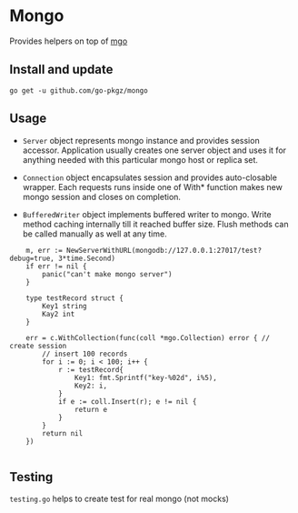 # Mongo

Provides helpers on top of [mgo](https://github.com/globalsign/mgo)

## Install and update

`go get -u github.com/go-pkgz/mongo`


## Usage

- `Server` object represents mongo instance and provides session accessor. Application usually creates one server object and uses it for anything needed with this particular mongo host or replica set.

- `Connection` object encapsulates session and provides auto-closable wrapper. Each requests runs inside one of With* function makes new mongo session and closes on completion.

- `BufferedWriter` object implements buffered writer to mongo. Write method caching internally till it reached buffer size. Flush methods can be called manually as well at any time.


```golang
    m, err := NewServerWithURL(mongodb://127.0.0.1:27017/test?debug=true, 3*time.Second)
    if err != nil {
        panic("can't make mongo server")
    } 
    
    type testRecord struct {
    	Key1 string
    	Kay2 int
    }
    
    err = c.WithCollection(func(coll *mgo.Collection) error { // create session
        // insert 100 records
        for i := 0; i < 100; i++ {
            r := testRecord{
                Key1: fmt.Sprintf("key-%02d", i%5),
                Key2: i,
            }
            if e := coll.Insert(r); e != nil {
                return e
            }
        }
        return nil
    })
    
```

## Testing

`testing.go` helps to create test for real mongo (not mocks)

